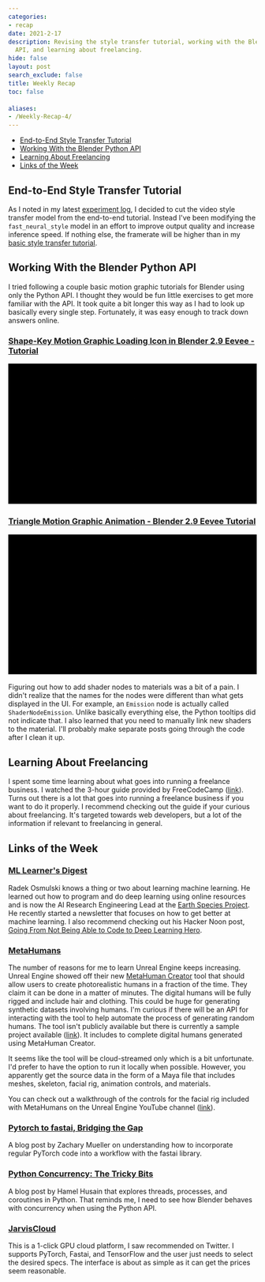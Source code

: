 ```yaml
---
categories:
- recap
date: 2021-2-17
description: Revising the style transfer tutorial, working with the Blender Python
  API, and learning about freelancing.
hide: false
layout: post
search_exclude: false
title: Weekly Recap
toc: false

aliases:
- /Weekly-Recap-4/
---
```


* [End-to-End Style Transfer Tutorial](#end-to-end-style-transfer-tutorial)
* [Working With the Blender Python API](#working-with-the-blender-python-api)
* [Learning About Freelancing](#learning-about-freelancing)
* [Links of the Week](#links-of-the-week)

## End-to-End Style Transfer Tutorial

As I noted in my latest [experiment log](../../in-game-style-transfer-experiments/part-6/), I decided to cut the video style transfer model from the end-to-end tutorial. Instead I've been modifying the `fast_neural_style` model in an effort to improve output quality and increase inference speed. If nothing else, the framerate will be higher than in my [basic style transfer tutorial](../../basic-in-game-style-transfer-tutorial/).

## Working With the Blender Python API

I tried following a couple basic motion graphic tutorials for Blender using only the Python API. I thought they would be fun little exercises to get more familiar with the API. It took quite a bit longer this way as I had to look up basically every single step. Fortunately, it was easy enough to track down answers online. 

### [Shape-Key Motion Graphic Loading Icon in Blender 2.9 Eevee - Tutorial](https://www.youtube.com/watch?v=N3FZcFk-dZA&list=PLGKIkAXk1OeTti1rRVTJF_9_JCC3zY0bh&index=10)

![shape_key_mg](./images/shape_key_mg.gif)

### [Triangle Motion Graphic Animation - Blender 2.9 Eevee Tutorial](https://www.youtube.com/watch?v=xeH41Tz1zGI&list=PLGKIkAXk1OeTti1rRVTJF_9_JCC3zY0bh&index=21)

[![triangle_mg](./images/triangle_mg.gif)](https://www.youtube.com/watch?v=xeH41Tz1zGI&list=PLGKIkAXk1OeTti1rRVTJF_9_JCC3zY0bh&index=21)

Figuring out how to add shader nodes to materials was a bit of a pain. I didn't realize that the names for the nodes were different than what gets displayed in the UI. For example, an `Emission` node is actually called `ShaderNodeEmission`. Unlike basically everything else, the Python tooltips did not indicate that. I also learned that you need to manually link new shaders to the material. I'll probably make separate posts going through the code after I clean it up.

## Learning About Freelancing

I spent some time learning about what goes into running a freelance business. I watched the 3-hour guide provided by FreeCodeCamp ([link](https://www.youtube.com/watch?v=4TIvB8zDFio)). Turns out there is a lot that goes into running a freelance business if you want to do it properly. I recommend checking out the guide if your curious about freelancing. It's targeted towards web developers, but a lot of the information if relevant to freelancing in general.

## Links of the Week

### [ML Learner's Digest](http://learnersdigest.radekosmulski.com/)

Radek Osmulski knows a thing or two about learning machine learning. He learned out how to program and do deep learning using online resources and is now the AI Research Engineering Lead at the [Earth Species Project](https://www.earthspecies.org/). He recently started a newsletter that focuses on how to get better at machine learning. I also recommend checking out his Hacker Noon post, [Going From Not Being Able to Code to Deep Learning Hero](https://hackernoon.com/going-from-not-being-able-to-code-to-deep-learning-hero-2ou34fh).

### [MetaHumans](https://www.unrealengine.com/en-US/digital-humans)

The number of reasons for me to learn Unreal Engine keeps increasing. Unreal Engine showed off their new [MetaHuman Creator](https://www.youtube.com/watch?v=S3F1vZYpH8c) tool that should allow users to create photorealistic humans in a fraction of the time. They claim it can be done in a matter of minutes. The digital humans will be fully rigged and include hair and clothing. This could be huge for generating synthetic datasets involving humans. I'm curious if there will be an API for interacting with the tool to help automate the process of generating random humans. The tool isn't publicly available but there is currently a sample project available ([link](https://www.unrealengine.com/marketplace/en-US/learn/metahumans)). It includes to complete digital humans generated using MetaHuman Creator.

It seems like the tool will be cloud-streamed only which is a bit unfortunate. I'd prefer to have the option to run it locally when possible. However, you apparently get the source data in the form of a Maya file that includes meshes, skeleton, facial rig, animation controls, and materials.

You can check out a walkthrough of the controls for the facial rig included with MetaHumans on the Unreal Engine YouTube channel ([link](https://www.youtube.com/watch?v=GEpH3o44_58)).

### [Pytorch to fastai, Bridging the Gap](https://muellerzr.github.io/fastblog/2021/02/14/Pytorchtofastai.html)

A blog post by Zachary Mueller on understanding how to incorporate regular PyTorch code into a workflow with the fastai library.

### [Python Concurrency: The Tricky Bits](https://python.hamel.dev/concurrency/)

A blog post by Hamel Husain that explores threads, processes, and coroutines in Python. That reminds me, I need to see how Blender behaves with concurrency when using the Python API.

### [JarvisCloud](https://cloud.jarvislabs.ai/)

This is a 1-click GPU cloud platform, I saw recommended on Twitter. I supports PyTorch, Fastai, and TensorFlow and the user just needs to select the desired specs. The interface is about as simple as it can get the prices seem reasonable.





<!-- Cloudflare Web Analytics --><script defer src='https://static.cloudflareinsights.com/beacon.min.js' data-cf-beacon='{"token": "56b8d2f624604c4891327b3c0d9f6703"}'></script><!-- End Cloudflare Web Analytics -->